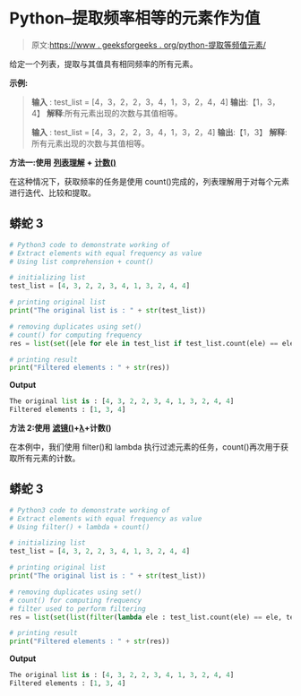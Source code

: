 # Python–提取频率相等的元素作为值

> 原文:[https://www . geeksforgeeks . org/python-提取等频值元素/](https://www.geeksforgeeks.org/python-extract-elements-with-equal-frequency-as-value/)

给定一个列表，提取与其值具有相同频率的所有元素。

**示例:**

> **输入** : test_list = [4，3，2，2，3，4，1，3，2，4，4]
> **输出**:【1，3，4】
> **解释**:所有元素出现的次数与其值相等。
> 
> **输入** : test_list = [4，3，2，2，3，4，1，3，2，4]
> **输出**:【1，3】
> **解释**:所有元素出现的次数与其值相等。

**方法一:使用** [**列表理解**](https://www.geeksforgeeks.org/python-list-comprehension-and-slicing/) **+** [**计数()**](https://www.geeksforgeeks.org/python-string-count/)

在这种情况下，获取频率的任务是使用 count()完成的，列表理解用于对每个元素进行迭代、比较和提取。

## 蟒蛇 3

```py
# Python3 code to demonstrate working of 
# Extract elements with equal frequency as value
# Using list comprehension + count()

# initializing list
test_list = [4, 3, 2, 2, 3, 4, 1, 3, 2, 4, 4]

# printing original list
print("The original list is : " + str(test_list))

# removing duplicates using set()
# count() for computing frequency
res = list(set([ele for ele in test_list if test_list.count(ele) == ele]))

# printing result 
print("Filtered elements : " + str(res))
```

**Output**

```py
The original list is : [4, 3, 2, 2, 3, 4, 1, 3, 2, 4, 4]
Filtered elements : [1, 3, 4]

```

**方法 2:使用** [**滤镜()**](https://www.geeksforgeeks.org/filter-in-python/)**+**[**λ**](https://www.geeksforgeeks.org/python-lambda/)**+计数()**

在本例中，我们使用 filter()和 lambda 执行过滤元素的任务，count()再次用于获取所有元素的计数。

## 蟒蛇 3

```py
# Python3 code to demonstrate working of 
# Extract elements with equal frequency as value
# Using filter() + lambda + count()

# initializing list
test_list = [4, 3, 2, 2, 3, 4, 1, 3, 2, 4, 4]

# printing original list
print("The original list is : " + str(test_list))

# removing duplicates using set()
# count() for computing frequency
# filter used to perform filtering 
res = list(set(list(filter(lambda ele : test_list.count(ele) == ele, test_list))))

# printing result 
print("Filtered elements : " + str(res))
```

**Output**

```py
The original list is : [4, 3, 2, 2, 3, 4, 1, 3, 2, 4, 4]
Filtered elements : [1, 3, 4]

```
